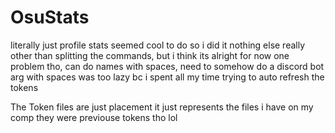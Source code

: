 # OsuStats
literally just profile stats
seemed cool to do so i did it
nothing else really other than splitting the commands, but i think its alright for now
one problem tho, can do names with spaces, need to somehow do a discord bot arg with spaces
was too lazy bc i spent all my time trying to auto refresh the tokens

The Token files are just placement
it just represents the files i have on my comp
they were previouse tokens tho lol

